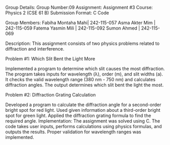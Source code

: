 Group Details:
Group Number:09
Assignment: Assignment #3
Course: Physics 2 (CSE 61 B)
Submission Format: C Code

Group Members:
Fabiha Montaha Mahi| 242-115-057
Asma Akter Mim     | 242-115-059
Fatema Yasmin Mili | 242-115-092
Sumon Ahmed        | 242-115-069  

Description:
This assignment consists of two physics problems related to diffraction and interference.

Problem #1: Which Slit Bent the Light More

Implemented a program to determine which slit causes the most diffraction.
The program takes inputs for wavelength (λ), order (m), and slit widths (a).
It checks the valid wavelength range (380 nm - 750 nm) and calculates diffraction angles.
The output determines which slit bent the light the most.

Problem #2: Diffraction Grating Calculation

Developed a program to calculate the diffraction angle for a second-order bright spot for red light.
Used given information about a third-order bright spot for green light.
Applied the diffraction grating formula to find the required angle.
Implementation:
The assignment was solved using C.
The code takes user inputs, performs calculations using physics formulas, and outputs the results.
Proper validation for wavelength ranges was implemented. 
